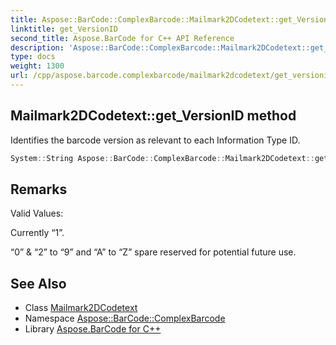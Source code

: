 ```yaml
---
title: Aspose::BarCode::ComplexBarcode::Mailmark2DCodetext::get_VersionID method
linktitle: get_VersionID
second_title: Aspose.BarCode for C++ API Reference
description: 'Aspose::BarCode::ComplexBarcode::Mailmark2DCodetext::get_VersionID method. Identifies the barcode version as relevant to each Information Type ID in C++.'
type: docs
weight: 1300
url: /cpp/aspose.barcode.complexbarcode/mailmark2dcodetext/get_versionid/
---
```

## Mailmark2DCodetext::get_VersionID method


Identifies the barcode version as relevant to each Information Type ID.

```cpp
System::String Aspose::BarCode::ComplexBarcode::Mailmark2DCodetext::get_VersionID() const
```

## Remarks


Valid Values:

Currently “1”.

“0” & “2” to “9” and “A” to “Z” spare reserved for potential future use.
## See Also

* Class [Mailmark2DCodetext](../)
* Namespace [Aspose::BarCode::ComplexBarcode](../../)
* Library [Aspose.BarCode for C++](../../../)
